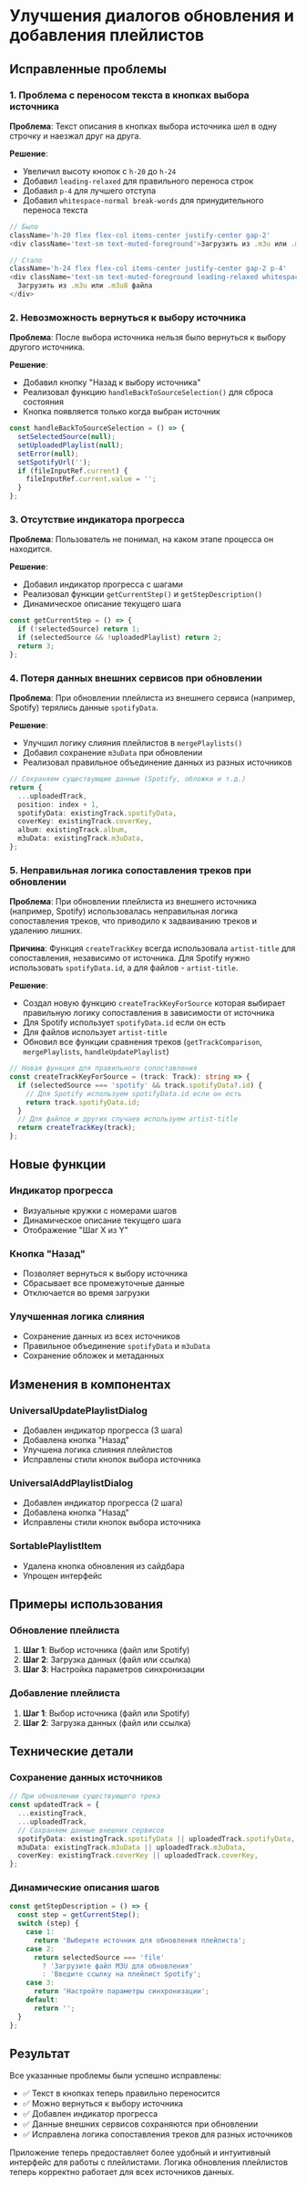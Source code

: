 # Улучшения диалогов обновления и добавления плейлистов

## Исправленные проблемы

### 1. Проблема с переносом текста в кнопках выбора источника

**Проблема**: Текст описания в кнопках выбора источника шел в одну строчку и наезжал друг на друга.

**Решение**: 
- Увеличил высоту кнопок с `h-20` до `h-24`
- Добавил `leading-relaxed` для правильного переноса строк
- Добавил `p-4` для лучшего отступа
- Добавил `whitespace-normal break-words` для принудительного переноса текста

```typescript
// Было
className='h-20 flex flex-col items-center justify-center gap-2'
<div className='text-sm text-muted-foreground'>Загрузить из .m3u или .m3u8 файла</div>

// Стало
className='h-24 flex flex-col items-center justify-center gap-2 p-4'
<div className='text-sm text-muted-foreground leading-relaxed whitespace-normal break-words'>
  Загрузить из .m3u или .m3u8 файла
</div>
```

### 2. Невозможность вернуться к выбору источника

**Проблема**: После выбора источника нельзя было вернуться к выбору другого источника.

**Решение**:
- Добавил кнопку "Назад к выбору источника"
- Реализовал функцию `handleBackToSourceSelection()` для сброса состояния
- Кнопка появляется только когда выбран источник

```typescript
const handleBackToSourceSelection = () => {
  setSelectedSource(null);
  setUploadedPlaylist(null);
  setError(null);
  setSpotifyUrl('');
  if (fileInputRef.current) {
    fileInputRef.current.value = '';
  }
};
```

### 3. Отсутствие индикатора прогресса

**Проблема**: Пользователь не понимал, на каком этапе процесса он находится.

**Решение**:
- Добавил индикатор прогресса с шагами
- Реализовал функции `getCurrentStep()` и `getStepDescription()`
- Динамическое описание текущего шага

```typescript
const getCurrentStep = () => {
  if (!selectedSource) return 1;
  if (selectedSource && !uploadedPlaylist) return 2;
  return 3;
};
```

### 4. Потеря данных внешних сервисов при обновлении

**Проблема**: При обновлении плейлиста из внешнего сервиса (например, Spotify) терялись данные `spotifyData`.

**Решение**:
- Улучшил логику слияния плейлистов в `mergePlaylists()`
- Добавил сохранение `m3uData` при обновлении
- Реализовал правильное объединение данных из разных источников

```typescript
// Сохраняем существующие данные (Spotify, обложки и т.д.)
return {
  ...uploadedTrack,
  position: index + 1,
  spotifyData: existingTrack.spotifyData,
  coverKey: existingTrack.coverKey,
  album: existingTrack.album,
  m3uData: existingTrack.m3uData,
};
```

### 5. Неправильная логика сопоставления треков при обновлении

**Проблема**: При обновлении плейлиста из внешнего источника (например, Spotify) использовалась неправильная логика сопоставления треков, что приводило к задваиванию треков и удалению лишних.

**Причина**: Функция `createTrackKey` всегда использовала `artist-title` для сопоставления, независимо от источника. Для Spotify нужно использовать `spotifyData.id`, а для файлов - `artist-title`.

**Решение**: 
- Создал новую функцию `createTrackKeyForSource` которая выбирает правильную логику сопоставления в зависимости от источника
- Для Spotify использует `spotifyData.id` если он есть
- Для файлов использует `artist-title`
- Обновил все функции сравнения треков (`getTrackComparison`, `mergePlaylists`, `handleUpdatePlaylist`)

```typescript
// Новая функция для правильного сопоставления
const createTrackKeyForSource = (track: Track): string => {
  if (selectedSource === 'spotify' && track.spotifyData?.id) {
    // Для Spotify используем spotifyData.id если он есть
    return track.spotifyData.id;
  }
  // Для файлов и других случаев используем artist-title
  return createTrackKey(track);
};
```

## Новые функции

### Индикатор прогресса
- Визуальные кружки с номерами шагов
- Динамическое описание текущего шага
- Отображение "Шаг X из Y"

### Кнопка "Назад"
- Позволяет вернуться к выбору источника
- Сбрасывает все промежуточные данные
- Отключается во время загрузки

### Улучшенная логика слияния
- Сохранение данных из всех источников
- Правильное объединение `spotifyData` и `m3uData`
- Сохранение обложек и метаданных

## Изменения в компонентах

### UniversalUpdatePlaylistDialog
- Добавлен индикатор прогресса (3 шага)
- Добавлена кнопка "Назад"
- Улучшена логика слияния плейлистов
- Исправлены стили кнопок выбора источника

### UniversalAddPlaylistDialog
- Добавлен индикатор прогресса (2 шага)
- Добавлена кнопка "Назад"
- Исправлены стили кнопок выбора источника

### SortablePlaylistItem
- Удалена кнопка обновления из сайдбара
- Упрощен интерфейс

## Примеры использования

### Обновление плейлиста
1. **Шаг 1**: Выбор источника (файл или Spotify)
2. **Шаг 2**: Загрузка данных (файл или ссылка)
3. **Шаг 3**: Настройка параметров синхронизации

### Добавление плейлиста
1. **Шаг 1**: Выбор источника (файл или Spotify)
2. **Шаг 2**: Загрузка данных (файл или ссылка)

## Технические детали

### Сохранение данных источников
```typescript
// При обновлении существующего трека
const updatedTrack = {
  ...existingTrack,
  ...uploadedTrack,
  // Сохраняем данные внешних сервисов
  spotifyData: existingTrack.spotifyData || uploadedTrack.spotifyData,
  m3uData: existingTrack.m3uData || uploadedTrack.m3uData,
  coverKey: existingTrack.coverKey || uploadedTrack.coverKey,
};
```

### Динамические описания шагов
```typescript
const getStepDescription = () => {
  const step = getCurrentStep();
  switch (step) {
    case 1:
      return 'Выберите источник для обновления плейлиста';
    case 2:
      return selectedSource === 'file' 
        ? 'Загрузите файл M3U для обновления' 
        : 'Введите ссылку на плейлист Spotify';
    case 3:
      return 'Настройте параметры синхронизации';
    default:
      return '';
  }
};
```

## Результат

Все указанные проблемы были успешно исправлены:
- ✅ Текст в кнопках теперь правильно переносится
- ✅ Можно вернуться к выбору источника
- ✅ Добавлен индикатор прогресса
- ✅ Данные внешних сервисов сохраняются при обновлении
- ✅ Исправлена логика сопоставления треков для разных источников

Приложение теперь предоставляет более удобный и интуитивный интерфейс для работы с плейлистами. Логика обновления плейлистов теперь корректно работает для всех источников данных. 
